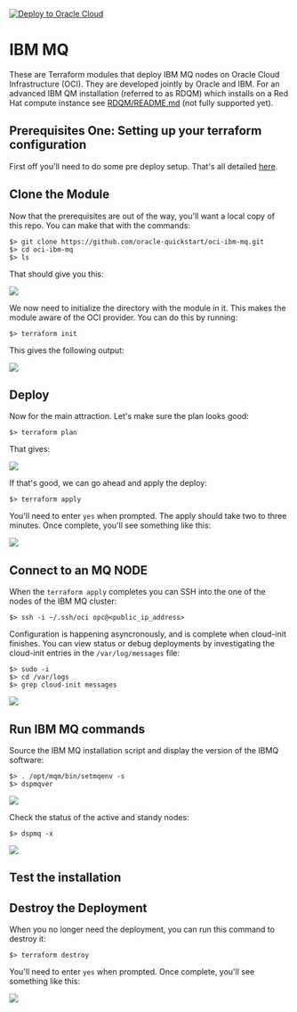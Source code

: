 [![Deploy to Oracle Cloud](https://oci-resourcemanager-plugin.plugins.oci.oraclecloud.com/latest/deploy-to-oracle-cloud.svg)](https://console.us-ashburn-1.oraclecloud.com/resourcemanager/stacks/create?region=home&zipUrl=https://github.com/oracle-quickstart/oci-ibm-mq/archive/button.zip) 


# IBM MQ
These are Terraform modules that deploy IBM MQ nodes on Oracle Cloud Infrastructure (OCI). They are developed jointly by Oracle and IBM. For an advanced IBM QM installation (referred to as RDQM) which installs on a Red Hat compute instance see [RDQM/README.md](RDQM/README.md) (not fully supported yet).

## Prerequisites One: Setting up your terraform configuration
First off you'll need to do some pre deploy setup.  That's all detailed [here](https://github.com/oracle-quickstart/oci-prerequisites).

## Clone the Module
Now that the prerequisites are out of the way, you'll want a local copy of this repo.  You can make that with the commands:

    $> git clone https://github.com/oracle-quickstart/oci-ibm-mq.git
    $> cd oci-ibm-mq
    $> ls

That should give you this:

![](./images/ls.png)
 
 We now need to initialize the directory with the module in it.  This makes the module aware of the OCI provider.  You can do this by running:

    $> terraform init

This gives the following output:

![](./images/terraform_init.png)

## Deploy
Now for the main attraction.  Let's make sure the plan looks good:

    $> terraform plan

That gives:

![](./images/terraform_plan.png)

If that's good, we can go ahead and apply the deploy:

    $> terraform apply

You'll need to enter `yes` when prompted.  The apply should take two to three minutes.  Once complete, you'll see something like this:

![](./images/terraform_apply.png)

## Connect to an MQ NODE
When the `terraform apply` completes you can SSH into the one of the nodes of the IBM MQ cluster:

    $> ssh -i ~/.ssh/oci opc@<public_ip_address>

Configuration is happening asyncronously, and is complete when cloud-init finishes. You can view status or debug deployments by investigating the cloud-init entries in the `/var/log/messages` file:

    $> sudo -i
    $> cd /var/logs
    $> grep cloud-init messages

![](./images/cloud-init.png)

## Run IBM MQ commands
Source the IBM MQ installation script and display the version of the IBMQ software:

    $> . /opt/mqm/bin/setmqenv -s
    $> dspmqver
    
![](./images/IBMMQ_ver.png)

Check the status of the active and standy nodes:

    $> dspmq -x

![](./images/MQ_status.png)

## Test the installation

## Destroy the Deployment
When you no longer need the deployment, you can run this command to destroy it:

    $> terraform destroy

You'll need to enter `yes` when prompted.  Once complete, you'll see something like this:

![](./images/terraform_destroy.png)

